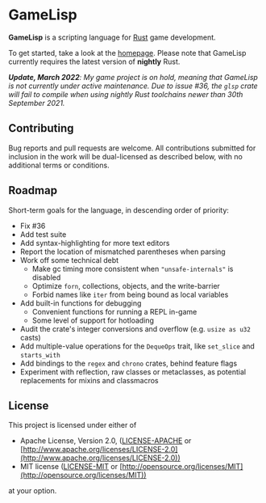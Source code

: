 # GameLisp

**GameLisp** is a scripting language for [Rust](https://www.rust-lang.org) game development.

To get started, take a look at the [homepage](https://gamelisp.rs). Please note that GameLisp
currently requires the latest version of **nightly** Rust.

_**Update, March 2022**: My game project is on hold, meaning that GameLisp is not currently under 
active maintenance. Due to issue #36, the `glsp` crate will fail to compile when using nightly
Rust toolchains newer than 30th September 2021._

## Contributing

Bug reports and pull requests are welcome. All contributions submitted for inclusion in the work 
will be dual-licensed as described below, with no additional terms or conditions.

## Roadmap

Short-term goals for the language, in descending order of priority:

- Fix #36
- Add test suite
- Add syntax-highlighting for more text editors
- Report the location of mismatched parentheses when parsing
- Work off some technical debt
    - Make gc timing more consistent when `"unsafe-internals"` is disabled
    - Optimize `forn`, collections, objects, and the write-barrier
    - Forbid names like `iter` from being bound as local variables
- Add built-in functions for debugging
    - Convenient functions for running a REPL in-game
    - Some level of support for hotloading
- Audit the crate's integer conversions and overflow (e.g. `usize as u32` casts)
- Add multiple-value operations for the `DequeOps` trait, like `set_slice` and `starts_with`
- Add bindings to the `regex` and `chrono` crates, behind feature flags
- Experiment with reflection, raw classes or metaclasses, as potential replacements for mixins
  and classmacros

## License

This project is licensed under either of

- Apache License, Version 2.0, ([LICENSE-APACHE](LICENSE-APACHE) or
  [http://www.apache.org/licenses/LICENSE-2.0](http://www.apache.org/licenses/LICENSE-2.0))
- MIT license ([LICENSE-MIT](LICENSE-MIT) or
  [http://opensource.org/licenses/MIT](http://opensource.org/licenses/MIT))

at your option.
